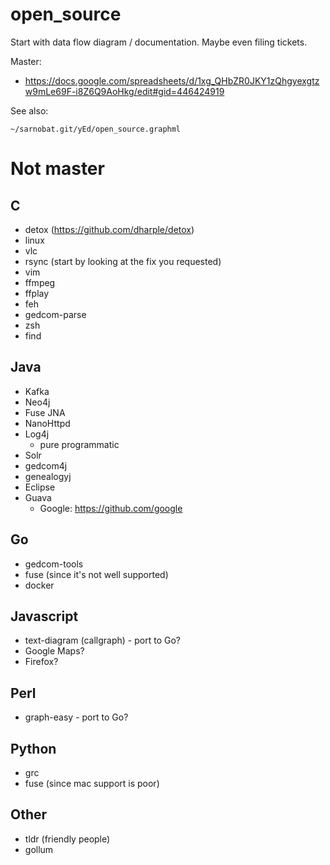 # open_source

Start with data flow diagram / documentation. Maybe even filing tickets.

Master:
* https://docs.google.com/spreadsheets/d/1xg_QHbZR0JKY1zQhgyexgtzw9mLe69F-i8Z6Q9AoHkg/edit#gid=446424919

See also:
```
~/sarnobat.git/yEd/open_source.graphml
```

# Not master

## C

* detox (https://github.com/dharple/detox)
* linux
* vlc
* rsync (start by looking at the fix you requested)
* vim
* ffmpeg
* ffplay
* feh
* gedcom-parse
* zsh
* find

## Java

* Kafka
* Neo4j
* Fuse JNA
* NanoHttpd
* Log4j
   * pure programmatic
 * Solr
 * gedcom4j
 * genealogyj
 * Eclipse
 * Guava
   * Google: https://github.com/google

## Go
* gedcom-tools
* fuse (since it's not well supported)
* docker

## Javascript
* text-diagram (callgraph) - port to Go?
* Google Maps?
* Firefox?

## Perl
* graph-easy - port to Go?

## Python
* grc
* fuse (since mac support is poor)

## Other
* tldr (friendly people)
* gollum
